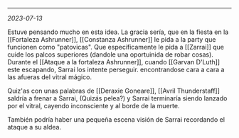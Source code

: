  
---
*2023-07-13*

Estuve pensando mucho en esta idea. La gracia sería, que en la fiesta en la [[Fortaleza Ashrunner]], [[Constanza Ashrunner]] le pida a la party que funcionen como "patovicas". Que específicamente le pida a [[Zarrai]] que cuide los palcos superiores (dandole una oportuinida de robar cosas). Durante el [[Ataque a la fortaleza Ashrunner]], cuando [[Garvan D'Luth]] este escapando, Sarrai los intente perseguir. encontrandose cara a cara a las afueras del vitral mágico.

Quiz'as con unas palabras de [[Deraxie Goneare]], [[Avril Thunderstaff]] saldría a frenar a Sarrai, (Quizás pelea?) y Sarrai terminaría siendo lanzado por el vitral, cayendo inconsciente y al borde de la muerte.

También podría haber una pequeña escena visión de Sarrai recordando el ataque a su aldea.

